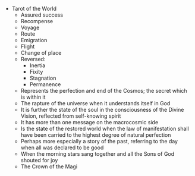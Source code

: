 - Tarot of the World
	- Assured success
	- Recompense
	- Voyage
	- Route
	- Emigration
	- Flight
	- Change of place
	- Reversed:
		- Inertia
		- Fixity
		- Stagnation
		- Permanence
	- Represents the perfection and end of the Cosmos; the secret which is within it
	- The rapture of the universe when it understands itself in God
	- It is further the state of the soul in the consciousness of the Divine Vision, reflected from self-knowing spirit
	- It has more than one message on the macrocosmic side
	- Is the state of the restored world when the law of manifestation shall have been carried to the highest degree of natural perfection
	- Perhaps more especially a story of the past, referring to the day when all was declared to be good
	- When the morning stars sang together and all the Sons of God shouted for joy
	- The Crown of the Magi